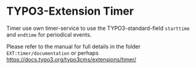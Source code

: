 # TYPO3-Extension Timer

Timer use own timer-service to use the TYPO3-standard-field `starttime` and `endtime` for periodical events.

Please refer to the manual for full details in the folder `EXT:timer/documentation` or perhaps 
https://docs.typo3.org/typo3cms/extensions/timer/
